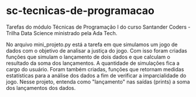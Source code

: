 # sc-tecnicas-de-programacao
Tarefas do módulo Técnicas de Programação I do curso Santander Coders - Trilha Data Science ministrado pela Ada Tech.

No arquivo mini_projeto.py está a tarefa em que simulamos um jogo de dados com o objetivo de analisar a justiça do jogo. Com isso foram criadas funções que simulam o lançamento de dois dados e que calculam o resultado da soma dos lançamentos. A quantidade de simulações fica a cargo do usuário. Foram também criadas, funções que retornam medidas estatísticas para a análise dos dados a fim de verificar a imparcialidade do jogo. Nesse projeto, entenda como "lançamento" nas saídas (prints) a soma dos lançamentos dos dados. 
